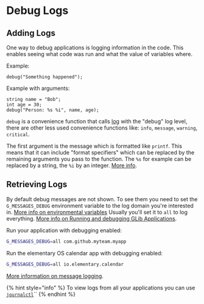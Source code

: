 # Debug Logs

## Adding Logs

One way to debug applications is logging information in the code. This enables seeing what code was run and what the value of variables where.

Example:

```text
debug("Something happened");
```

Example with arguments:

```text
string name = "Bob";
int age = 30;
debug("Person: %s %i", name, age);
```

`debug` is a convenience function that calls [log](https://valadoc.org/glib-2.0/GLib.log.html) with the "debug" log level, there are other less used convenience functions like: `info`, `message`, `warning`, `critical`.

The first argument is the message which is formatted like `printf`. This means that it can include "format specifiers" which can be replaced by the remaining arguments you pass to the function. The `%s` for example can be replaced by a string, the `%i` by an integer. [More info](http://www.cplusplus.com/reference/cstdio/printf/).

## Retrieving Logs

By default debug messages are not shown. To see them you need to set the `G_MESSAGES_DEBUG` environment variable to the log domain you're interested in. [More info on environmental variables](https://www.digitalocean.com/community/tutorials/how-to-read-and-set-environmental-and-shell-variables-on-a-linux-vps) Usually you'll set it to `all` to log everything. [More info on Running and debugging GLib Applications](https://developer.gnome.org/glib/stable/glib-running.html).

Run your application with debugging enabled:

```bash
G_MESSAGES_DEBUG=all com.github.myteam.myapp
```

Run the elementary OS calendar app with debugging enabled:

```bash
G_MESSAGES_DEBUG=all io.elementary.calendar
```

[More information on message logging](https://developer.gnome.org/glib/stable/glib-Message-Logging.html#g-log).

{% hint style="info" %}
To view logs from all your applications you can use [`journalctl`](https://www.digitalocean.com/community/tutorials/how-to-use-journalctl-to-view-and-manipulate-systemd-logs)\`\`
{% endhint %}

